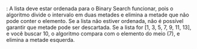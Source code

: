 : A lista deve estar ordenada para o Binary Search funcionar, pois o algoritmo divide o intervalo em duas metades e elimina a metade que não pode conter o elemento. 
Se a lista não estiver ordenada, não é possível garantir que metade pode ser descartada.
Se a lista for [1, 3, 5, 7, 9, 11, 13], e você buscar 10, o algoritmo compara com o elemento do meio (7), e elimina a metade esquerda.
